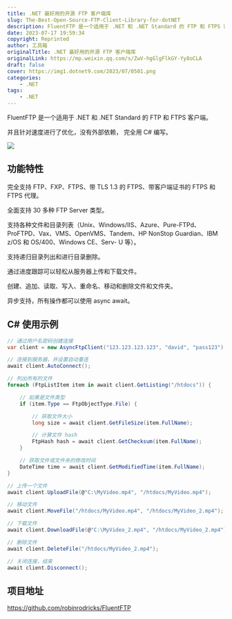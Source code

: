 ```yaml
---
title: .NET 最好用的开源 FTP 客户端库
slug: The-Best-Open-Source-FTP-Client-Library-for-dotNET
description: FluentFTP 是一个适用于 .NET 和 .NET Standard 的 FTP 和 FTPS 客户端。
date: 2023-07-17 19:59:34
copyright: Reprinted
author: 工具箱
originalTitle: .NET 最好用的开源 FTP 客户端库
originalLink: https://mp.weixin.qq.com/s/ZwV-hgGlgFlkGY-Yy8oCLA
draft: false
cover: https://img1.dotnet9.com/2023/07/0501.png
categories: 
    - .NET
tags: 
    - .NET
---
```


FluentFTP 是一个适用于 .NET 和 .NET Standard 的 FTP 和 FTPS 客户端。

并且针对速度进行了优化，没有外部依赖， 完全用 C# 编写。

![](https://img1.dotnet9.com/2023/07/0501.png)

## 功能特性

完全支持 FTP、FXP、FTPS、带 TLS 1.3 的 FTPS、带客户端证书的 FTPS 和 FTPS 代理。

全面支持 30 多种 FTP Server 类型。

支持各种文件和目录列表（Unix、Windows/IIS、Azure、Pure-FTPd、ProFTPD、Vax、VMS、OpenVMS、Tandem、HP NonStop Guardian、IBM z/OS 和 OS/400、Windows CE、Serv- U 等）。

支持递归目录列出和进行目录删除。

通过进度跟踪可以轻松从服务器上传和下载文件。

创建、追加、读取、写入、重命名、移动和删除文件和文件夹。

异步支持，所有操作都可以使用 async await。

## C# 使用示例

```csharp
// 通过用户名密码创建连接
var client = new AsyncFtpClient("123.123.123.123", "david", "pass123");

// 连接到服务器，并设置自动重连
await client.AutoConnect();

// 列出所有的文件
foreach (FtpListItem item in await client.GetListing("/htdocs")) {

    // 如果是文件类型
    if (item.Type == FtpObjectType.File) {

        // 获取文件大小
        long size = await client.GetFileSize(item.FullName);

        // 计算文件 hash
        FtpHash hash = await client.GetChecksum(item.FullName);
    }

    // 获取文件或文件夹的修改时间
    DateTime time = await client.GetModifiedTime(item.FullName);
}

// 上传一个文件
await client.UploadFile(@"C:\MyVideo.mp4", "/htdocs/MyVideo.mp4");

// 移动文件
await client.MoveFile("/htdocs/MyVideo.mp4", "/htdocs/MyVideo_2.mp4");

// 下载文件
await client.DownloadFile(@"C:\MyVideo_2.mp4", "/htdocs/MyVideo_2.mp4");

// 删除文件
await client.DeleteFile("/htdocs/MyVideo_2.mp4");

// 关闭连接，结束
await client.Disconnect();
```

## 项目地址

https://github.com/robinrodricks/FluentFTP
